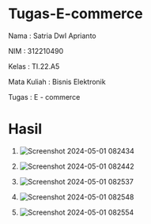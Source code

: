 # Tugas-E-commerce

Nama : Satria DwI Aprianto

NIM : 312210490

Kelas : TI.22.A5

Mata Kuliah : Bisnis Elektronik

Tugas : E - commerce

# Hasil
1. ![Screenshot 2024-05-01 082434](https://github.com/SatriaDwiA/Tugas-E-commerce/assets/130272478/f9b5b579-9336-4351-8c73-f841dfc7a711)

2. ![Screenshot 2024-05-01 082442](https://github.com/SatriaDwiA/Tugas-E-commerce/assets/130272478/89bdbbca-1d89-4de2-8a3a-81a24b2bf756)

3. ![Screenshot 2024-05-01 082537](https://github.com/SatriaDwiA/Tugas-E-commerce/assets/130272478/cbc66646-500d-41e1-9c61-6b55f61cb557)

4. ![Screenshot 2024-05-01 082548](https://github.com/SatriaDwiA/Tugas-E-commerce/assets/130272478/3dc5d635-7ba8-4b02-8ad4-9fe5576a8d6d)

5. ![Screenshot 2024-05-01 082554](https://github.com/SatriaDwiA/Tugas-E-commerce/assets/130272478/386af784-6031-4643-a05f-789b7efa8558)



